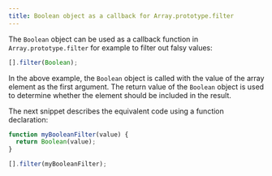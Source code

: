 ```yaml
---
title: Boolean object as a callback for Array.prototype.filter
---
```


The `Boolean` object can be used as a callback function in `Array.prototype.filter` for example to filter out falsy values:

```javascript
[].filter(Boolean);
```

In the above example, the `Boolean` object is called with the value of the array element as the first argument. The return value of the `Boolean` object is used to determine whether the element should be included in the result.

The next snippet describes the equivalent code using a function declaration:

```javascript
function myBooleanFilter(value) {
  return Boolean(value);
}

[].filter(myBooleanFilter);
```
